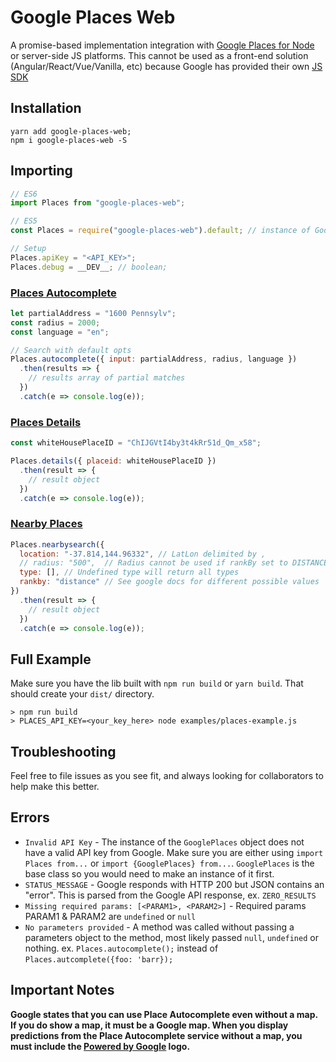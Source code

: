 # Google Places Web

A promise-based implementation integration with [Google Places for Node](https://developers.google.com/places/web-service/search) or server-side JS platforms. This cannot be used as a front-end solution (Angular/React/Vue/Vanilla, etc) because Google has provided their own [JS SDK](https://developers.google.com/maps/documentation/javascript/places)

## Installation

```shell
yarn add google-places-web;
npm i google-places-web -S
```

## Importing

```javascript
// ES6
import Places from "google-places-web";

// ES5
const Places = require("google-places-web").default; // instance of GooglePlaces Class;

// Setup
Places.apiKey = "<API_KEY>";
Places.debug = __DEV__; // boolean;
```

### [Places Autocomplete](https://developers.google.com/places/web-service/autocomplete)

```javascript
let partialAddress = "1600 Pennsylv";
const radius = 2000;
const language = "en";

// Search with default opts
Places.autocomplete({ input: partialAddress, radius, language })
  .then(results => {
    // results array of partial matches
  })
  .catch(e => console.log(e));
```

### [Places Details](https://developers.google.com/places/web-service/details)

```javascript
const whiteHousePlaceID = "ChIJGVtI4by3t4kRr51d_Qm_x58";

Places.details({ placeid: whiteHousePlaceID })
  .then(result => {
    // result object
  })
  .catch(e => console.log(e));
```

### [Nearby Places](https://developers.google.com/places/web-service/search)

```javascript
Places.nearbysearch({
  location: "-37.814,144.96332", // LatLon delimited by ,
  // radius: "500",  // Radius cannot be used if rankBy set to DISTANCE
  type: [], // Undefined type will return all types
  rankby: "distance" // See google docs for different possible values
})
  .then(result => {
    // result object
  })
  .catch(e => console.log(e));
```

## Full Example

Make sure you have the lib built with `npm run build` or `yarn build`. That should create your `dist/` directory.

```shell
> npm run build
> PLACES_API_KEY=<your_key_here> node examples/places-example.js
```

## Troubleshooting

Feel free to file issues as you see fit, and always looking for collaborators to help make this better.

## Errors

- `Invalid API Key` - The instance of the `GooglePlaces` object does not have a valid API key from Google. Make sure you are either using `import Places from...` or `import {GooglePlaces} from...`. `GooglePlaces` is the base class so you would need to make an instance of it first.
- `STATUS_MESSAGE` - Google responds with HTTP 200 but JSON contains an "error". This is parsed from the Google API response, ex. `ZERO_RESULTS`
- `Missing required params: [<PARAM1>, <PARAM2>]` - Required params PARAM1 & PARAM2 are `undefined` or `null`
- `No parameters provided` - A method was called without passing a parameters object to the method, most likely passed `null`, `undefined` or nothing. ex. `Places.autocomplete();` instead of `Places.autcomplete({foo: 'barr});`

## Important Notes

**Google states that you can use Place Autocomplete even without a map. If you do show a map, it must be a Google map. When you display predictions from the Place Autocomplete service without a map, you must include the [Powered by Google](https://developers.google.com/places/web-service/policies#logo_requirements) logo.**

